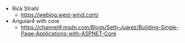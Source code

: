 
- Rick Strahl 
  - https://weblog.west-wind.com/
- Angular4 with core
  - https://channel9.msdn.com/Blogs/Seth-Juarez/Building-Single-Page-Applications-with-ASPNET-Core
